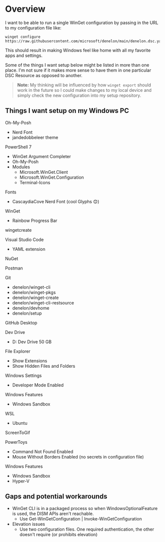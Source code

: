 # Overview

I want to be able to run a single WinGet configuration by passing in the URL to my configuration file like:

```
winget configure https://raw.githubusercontent.com/microsoft/denelon/main/denelon.dsc.yaml
```

This should result in making Windows feel like home with all my favorite apps and settings.

Some of the things I want setup below might be listed in more than one place. I'm not sure if it makes more sense to have them in one particular DSC Resource as opposed to another.

>**Note:** My thinking will be influenced by how `winget export` should work in the future so I could make changes to my local device and simply check the new configuration into my setup repository.

## Things I want setup on my Windows PC

Oh-My-Posh
- Nerd Font
- jandedobbeleer theme

PowerShell 7
- WinGet Argument Completer
- Oh-My-Posh
- Modules
  - Microsoft.WinGet.Client
  - Microsoft.WinGet.Configuration
  - Terminal-Icons

Fonts
- CascaydiaCove Nerd Font (cool Glyphs 😊)

WinGet
- Rainbow Progress Bar

wingetcreate

Visual Studio Code
- YAML extension

NuGet

Postman

Git
- denelon/winget-cli
- denelon/winget-pkgs
- denelon/winget-create
- denelon/winget-cli-restsource
- denelon/devhome
- denelon/setup

GitHub Desktop

Dev Drive
- D: Dev Drive 50 GB

File Explorer
- Show Extensions
- Show Hidden Files and Folders

Windows Settings
- Developer Mode Enabled

Windows Features
- Windows Sandbox

WSL
- Ubuntu

ScreenToGif

PowerToys
- Command Not Found Enabled
- Mouse Without Borders Enabled (no secrets in configuration file)

Windows Features
- Windows Sandbox
- Hyper-V

## Gaps and potential workarounds
* WinGet CLI is in a packaged process so when WindowsOptionalFeature is used, the DISM APIs aren't reachable.
  * Use Get-WinGetConfiguration | Invoke-WinGetConfiguration
* Elevation issues
  * Use two configuration files. One required authentication, the other doesn't require (or prohibits elevation)
